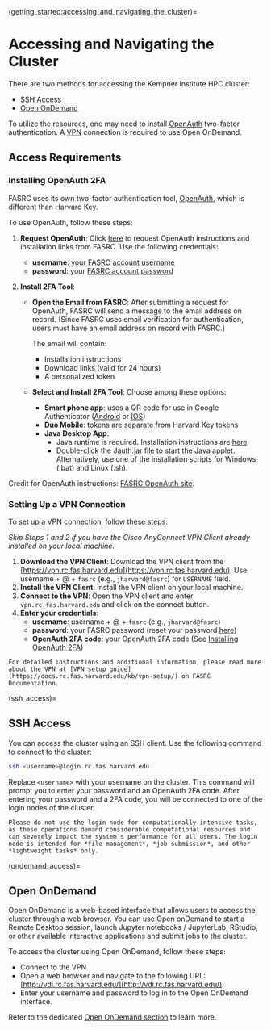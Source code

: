 (getting_started:accessing_and_navigating_the_cluster)=
# Accessing and Navigating the Cluster

There are two methods for accessing the Kempner Institute HPC cluster: 

- [SSH Access](#ssh_access)
- [Open OnDemand](#ondemand_access)


To utilize the resources, one may need to install [OpenAuth](https://docs.rc.fas.harvard.edu/kb/openauth/) two-factor authentication. A [VPN](https://docs.rc.fas.harvard.edu/kb/vpn-setup/) connection is required to use Open OnDemand.

## Access Requirements

### Installing OpenAuth 2FA

FASRC  uses its own two-factor authentication tool, [OpenAuth](https://docs.rc.fas.harvard.edu/kb/openauth/), which is different than Harvard Key.

To use OpenAuth, follow these steps:

1. **Request OpenAuth**: Click [here](https://two-factor.rc.fas.harvard.edu/) to request OpenAuth instructions and installation links from FASRC.
Use the following credentials:
     - **username**: your [FASRC account username](https://docs.rc.fas.harvard.edu/kb/about-usernames/)
    - **password**: your [FASRC account password](https://docs.rc.fas.harvard.edu/kb/quickstart-guide/#2_Set_a_password_and_setup_OpenAuth_for_two-factor_authentication)


2. **Install 2FA Tool**: 
    - **Open the Email from FASRC**: After submitting a request for OpenAuth, FASRC will send a message to the email address on record. (Since FASRC uses email verification for authentication, users must have an email address on record with FASRC.)

        The email will contain: 
        - Installation instructions
        - Download links (valid for 24 hours) 
        - A personalized token

    - **Select and Install 2FA Tool**: Choose among these options:
        - **Smart phone app**: uses a QR code for use in Google Authenticator ([Android](https://play.google.com/store/apps/details?id=com.google.android.apps.authenticator2&pli=1) or [IOS](https://apps.apple.com/us/app/google-authenticator/id388497605))
        - **Duo Mobile**: tokens are separate from Harvard Key tokens
        - **Java Desktop App**: 
            - Java runtime is required.  Installation instructions are [here](https://www.java.com/en/download/help/index_installing.html)
            - Double-click the Jauth.jar file to start the Java applet.  Alternatively, use one of the installation scripts for Windows (.bat) and Linux (.sh).

Credit for OpenAuth instructions: [FASRC OpenAuth site](https://docs.rc.fas.harvard.edu/kb/openauth/).

### Setting Up a VPN Connection

To set up a VPN connection, follow these steps:

*Skip Steps 1 and 2 if you have the Cisco AnyConnect VPN Client already installed on your local machine.*

1. **Download the VPN Client**: Download the VPN client from the [https://vpn.rc.fas.harvard.edu](https://vpn.rc.fas.harvard.edu). Use username + @ + `fasrc` (e.g., `jharvard@fasrc`) for `USERNAME` field. 
2. **Install the VPN Client**: Install the VPN client on your local machine.
3. **Connect to the VPN**: Open the VPN client and enter `vpn.rc.fas.harvard.edu` and click on the connect button. 
4. **Enter your credentials**: 
    - **username**: username + @ + `fasrc` (e.g., `jharvard@fasrc`)
    - **password**: your FASRC password (reset your password [here](https://portal.rc.fas.harvard.edu/p3/pwreset/))
    - **OpenAuth 2FA code**: your OpenAuth 2FA code (See [Installing OpenAuth 2FA](../getting_started/accessing_and_navigating_the_cluster.md))

```{note}
For detailed instructions and additional information, please read more about the VPN at [VPN setup guide](https://docs.rc.fas.harvard.edu/kb/vpn-setup/) on FASRC Documentation.
```


(ssh_access)=
## SSH Access 

You can access the cluster using an SSH client. Use the following command to connect to the cluster:

```bash
ssh <username>@login.rc.fas.harvard.edu
```

Replace `<username>` with your username on the cluster. This command will prompt you to enter your password and an OpenAuth 2FA code. After entering your password and a 2FA code, you will be connected to one of the login nodes of the cluster.

```{note}
Please do not use the login node for computationally intensive tasks, as these operations demand considerable computational resources and can severely impact the system's performance for all users. The login node is intended for *file management*, *job submission*, and other *lightweight tasks* only.
```

(ondemand_access)=
## Open OnDemand

Open OnDemand is a web-based interface that allows users to access the cluster through a web browser. You can use Open onDemand to start a Remote Desktop session, launch Jupyter notebooks / JupyterLab, RStudio, or other available interactive applications and submit jobs to the cluster.

To access the cluster using Open OnDemand, follow these steps:

- Connect to the VPN
- Open a web browser and navigate to the following URL: [http://vdi.rc.fas.harvard.edu/](http://vdi.rc.fas.harvard.edu/).
- Enter your username and password to log in to the Open OnDemand interface.

Refer to the dedicated [Open OnDemand section](../resource_management/open_ondemand.md) to learn more.
